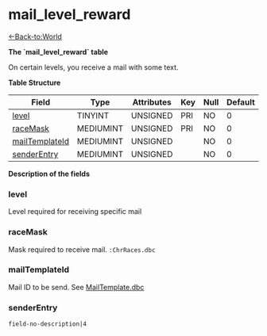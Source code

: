 # mail\_level\_reward

[<-Back-to:World](database-world)

**The \`mail\_level\_reward\` table**

On certain levels, you receive a mail with some text.

**Table Structure**

| Field               | Type      | Attributes | Key | Null | Default | Extra | Comment |
| ------------------- | --------- | ---------- | --- | ---- | ------- | ----- | ------- |
| [level][1]          | TINYINT   | UNSIGNED   | PRI | NO   | 0       |       |         |
| [raceMask][2]       | MEDIUMINT | UNSIGNED   | PRI | NO   | 0       |       |         |
| [mailTemplateId][3] | MEDIUMINT | UNSIGNED   |     | NO   | 0       |       |         |
| [senderEntry][4]    | MEDIUMINT | UNSIGNED   |     | NO   | 0       |       |         |

[1]: #level
[2]: #racemask
[3]: #mailtemplateid
[4]: #senderentry

**Description of the fields**

### level

Level required for receiving specific mail

### raceMask

Mask required to receive mail.
`:ChrRaces.dbc`

### mailTemplateId

Mail ID to be send. See [MailTemplate.dbc](MailTemplate)

### senderEntry

`field-no-description|4`

